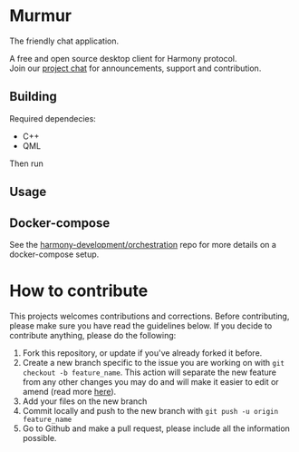 # Murmur

The friendly chat application.

A free and open source desktop client for Harmony protocol.
<br>Join our <a href="https://discord.gg/jypXPA4">project chat</a> for announcements, support and contribution.

## Building
Required dependecies:
- C++
- QML

Then run


## Usage

## Docker-compose
See the [harmony-development/orchestration](https://github.com/harmony-development/orchestration) repo for more details on a docker-compose setup.


# How to contribute
This projects welcomes contributions and corrections. Before contributing, please make sure you have read the guidelines below. 
If you decide to contribute anything, please do the following:


1. Fork this repository, or update if you've already forked it before. 
2. Create a new branch specific to the issue you are working on with ``git checkout -b feature_name``. This action will separate the new feature from any other changes you may do and will make it easier to edit or amend (read more [here](https://guides.github.com/introduction/flow/)). 
3. Add your files on the new branch
4. Commit locally and push to the new branch with ``git push -u origin feature_name``
5. Go to Github and make a pull request, please include all the information possible. 
